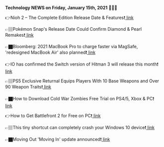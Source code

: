 <b>Technology NEWS on Friday, January 15th, 2021</b> 📡📡📡 

👉Nioh 2 – The Complete Edition Release Date & Features❗️<a href='https://techblock.club/?p=9491'> link</a>

👉🏽Pokémon Snap's Release Date Could Confirm Diamond & Pearl Remakes❗️<a href='https://techblock.club/?p=9493'> link</a>

👉🏿Bloomberg: 2021 MacBook Pro to charge faster via MagSafe, 'redesigned MacBook Air' also planned❗️<a href='https://techblock.club/?p=9495'> link</a>

👉IO has confirmed the Switch version of Hitman 3 will release this month❗️<a href='https://techblock.club/?p=9497'> link</a>

👉🏽PS5 Exclusive Returnal Equips Players With 10 Base Weapons and Over 90 Weapon Traits❗️<a href='https://techblock.club/?p=9499'> link</a>

👉🏿How to Download Cold War Zombies Free Trial on PS4/5, Xbox & PC❗️<a href='https://techblock.club/?p=9501'> link</a>

👉How to Get Battlefront 2 for Free on PC❗️<a href='https://techblock.club/?p=9503'> link</a>

👉🏽This tiny shortcut can completely crash your Windows 10 device❗️<a href='https://techblock.club/?p=9505'> link</a>

👉🏿Moving Out 'Moving In' update announced❗️<a href='https://techblock.club/?p=9507'> link</a>

